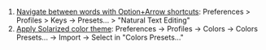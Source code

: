 
1. [Navigate between words with Option+Arrow shortcuts](https://apple.stackexchange.com/questions/154292/iterm-going-one-word-backwards-and-forwards#answer-293988): Preferences > Profiles > Keys -> Presets... > "Natural Text Editing"
2. [Apply Solarized color theme](../../theme/solarized/iterm2-colors-solarized/README.md): Preferences -> Profiles -> Colors -> Colors Presets... -> Import -> Select in "Colors Presets..."
